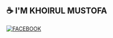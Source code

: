 ## ☕ I'M KHOIRUL MUSTOFA

[![FACEBOOK](https://img.shields.io/badge/FACEBOOK%20-%23323330.svg?&style=for-the-badge&logo=perfil&logoColor=black&color=FF0080)](https://www.facebook.com/profile.php?id=100009070783584)
